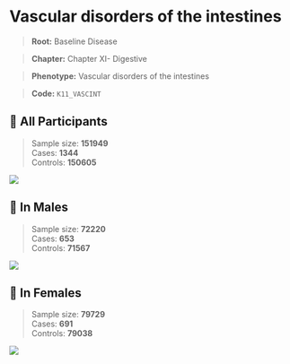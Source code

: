 # Vascular disorders of the intestines

> **Root:** Baseline Disease  

> **Chapter:** Chapter XI- Digestive  

> **Phenotype:** Vascular disorders of the intestines  

> **Code:** `K11_VASCINT`

## 🧪 All Participants  
> Sample size: **151949**  
> Cases: **1344**  
> Controls: **150605**
<img src="/Disease/Figures/ALL/Incidence/K11_VASCINT.png"/>
<CsvTable src="/Disease/Data/ALL/Incidence/COX_K11_VASCINT.csv" label="🔍 View full results" />

## 👨 In Males  
> Sample size: **72220**  
> Cases: **653**  
> Controls: **71567**
<img src="/Disease/Figures/Male/Incidence/K11_VASCINT.png"/>
<CsvTable src="/Disease/Data/Male/Incidence/COX_K11_VASCINT.csv" label="🔍 View full results" />

## 👩 In Females  
> Sample size: **79729**  
> Cases: **691**  
> Controls: **79038**
<img src="/Disease/Figures/Female/Incidence/K11_VASCINT.png"/>
<CsvTable src="/Disease/Data/Female/Incidence/COX_K11_VASCINT.csv" label="🔍 View full results" />

